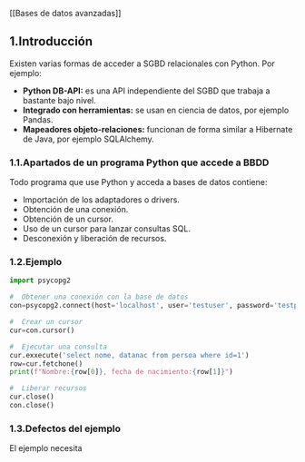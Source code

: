 [[Bases de datos avanzadas]]

## 1.Introducción
Existen varias formas de acceder a SGBD relacionales con Python. Por ejemplo:
+ **Python DB-API:** es una API independiente del SGBD que trabaja a bastante bajo nivel.
+ **Integrado con herramientas:** se usan en ciencia de datos, por ejemplo Pandas.
+ **Mapeadores objeto-relaciones:** funcionan de forma similar a Hibernate de Java, por ejemplo SQLAlchemy.

### 1.1.Apartados de un programa Python que accede a BBDD
Todo programa que use Python y acceda a bases de datos contiene:
+ Importación de los adaptadores o drivers.
+ Obtención de una conexión.
+ Obtención de un cursor.
+ Uso de un cursor para lanzar consultas SQL.
+ Desconexión y liberación de recursos.

### 1.2.Ejemplo

```python
import psycopg2

#  Obtener una conexión con la base de datos
con=psycopg2.connect(host='localhost', user='testuser', password='testpass', dbname='testdb')

#  Crear un cursor
cur=con.cursor()

#  Ejecutar una consulta
cur.exxecute('select nome, datanac from persoa where id=1')
row=cur.fetchone()
print(f"Nombre:{row[0]}, fecha de nacimiento:{row[1]}")

#  Liberar recursos
cur.close()
con.close()
```

### 1.3.Defectos del ejemplo
El ejemplo necesita 